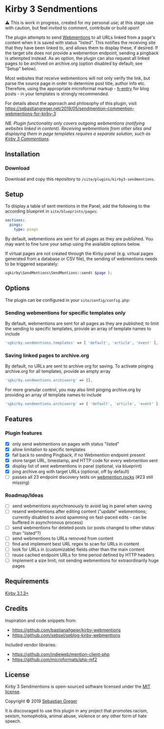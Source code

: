 # Kirby 3 Sendmentions

⚠️ This is work in progress, created for my personal use; at this stage use with caution, but feel invited to comment, contribute or build upon!

The plugin attempts to send [Webmentions](https://www.w3.org/TR/webmention/) to all URLs linked from a page's content when it is saved with status "listed". This notifies the receiving site that they have been linked to, and allows them to display these, if desired. If the target site does not provide a webmention endpoint, sending a pingback is attempted instead. As an option, the plugin can also request all linked pages to be archived on archive.org (option disabled by default; see "Setup" below).

Most websites that receive webmentions will not only verify the link, but parse the source page in order to determine post title, author info etc. Therefore, using the appropriate microformat markup - [h-entry](https://indieweb.org/h-entry) for blog posts - in your templates is strongly recommended.

For details about the approach and philosophy of this plugin, visit https://sebastiangreger.net/2019/05/sendmention-commention-webmentions-for-kirby-3

*NB. Plugin functionality only covers outgoing webmentions (notifying websites linked in content). Receiving webmentions from other sites and displaying them in page templates requires a separate solution, such as [Kirby 3 Commentions](https://github.com/sebastiangreger/kirby3-commentions).*

## Installation

### Download

Download and copy this repository to `/site/plugins/kirby3-sendmentions`.

## Setup

To display a table of sent mentions in the Panel, add the following to the according blueprint in `site/blueprints/pages`:

```yaml
sections:
  pings:
    type: pings
```

By default, webmentions are sent for all pages as they are published. You may want to fine tune your setup using the available options below.

If virtual pages are not created through the Kirby panel (e.g. virtual pages generated from a database or CSV file), the sending of webmentions needs to be triggered separately:

```php
sgkirby\SendMentions\SendMentions::send( $page );
```

## Options

The plugin can be configured in your `site/config/config.php`:

### Sending webmentions for specific templates only

By default, webmentions are sent for all pages as they are published; to limit the sending to specific templates, provide an array of template names to include

```php
'sgkirby.sendmentions.templates' => [ 'default', 'article', 'event' ],
```

### Saving linked pages to archive.org

By default, no URLs are sent to archive org for saving. To activate pinging archive.org for all templates, provide an empty array

```php
'sgkirby.sendmentions.archiveorg' => [],
```

For more granular control, you may also limit pinging archive.org by providing an array of template names to include

```php
'sgkirby.sendmentions.archiveorg' => [ 'default', 'article', 'event' ],
```

## Features

### Plugin features

- [x] only send webmentions on pages with status "listed"
- [x] allow limitation to specific templates
- [x] fall back to sending Pingback, if no Webmention endpoint present
- [x] store target URL, timestamp, and HTTP code for every webmention sent
- [x] display list of sent webmentions in panel (optional, via blueprint)
- [x] ping archive.org with target URLs (optional, off by default)
- [ ] passes all 23 endpoint discovery tests on [webmention.rocks](https://webmention.rocks) (#23 still missing)

### Roadmap/Ideas

- [ ] send webmentions asynchronously to avoid lag in panel when saving
- [ ] resend webmentions after editing content ("update" webmentions; currently disabled to avoid spamming on fast-paced edits - can be buffered in asynchronous process)
- [ ] send webmentions for deleted posts (or posts changed to other status than "listed"?)
- [ ] send webmentions to URLs removed from content
- [ ] find and implement best URL regex to scan for URLs in content
- [ ] look for URLs in (customizable) fields other than the main content
- [ ] reuse cached endpoint URLs for time period defined by HTTP headers
- [ ] implement a size limit; not sending webmentions for extraordinarily huge pages

## Requirements

[Kirby 3.1.3+](https://getkirby.com)

## Credits

Inspiration and code snippets from:

- https://github.com/bastianallgeier/kirby-webmentions
- https://github.com/sebsel/seblog-kirby-webmentions

Included vendor libraries:

- https://github.com/indieweb/mention-client-php
- https://github.com/microformats/php-mf2

## License

Kirby 3 Sendmentions is open-sourced software licensed under the [MIT license](https://opensource.org/licenses/MIT).

Copyright © 2019 [Sebastian Greger](https://sebastiangreger.net)

It is discouraged to use this plugin in any project that promotes racism, sexism, homophobia, animal abuse, violence or any other form of hate speech.
